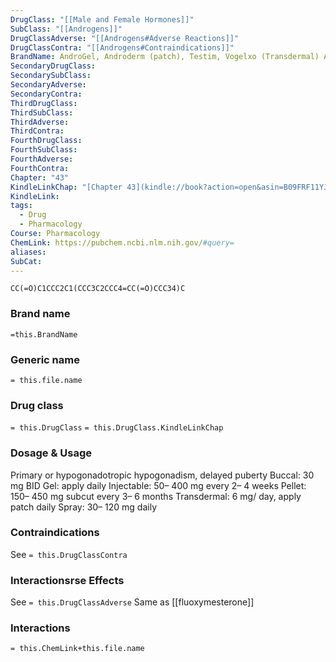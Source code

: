 ```yaml
---
DrugClass: "[[Male and Female Hormones]]"
SubClass: "[[Androgens]]"
DrugClassAdverse: "[[Androgens#Adverse Reactions]]"
DrugClassContra: "[[Androgens#Contraindications]]"
BrandName: AndroGel, Androderm (patch), Testim, Vogelxo (Transdermal) Aveed, Delatestryl, Depo-Testosterone (injectable), Testopel (pellet insert), Axiron (axilla spray), Natesto (inhaled), Xyosted
SecondaryDrugClass: 
SecondarySubClass: 
SecondaryAdverse: 
SecondaryContra: 
ThirdDrugClass: 
ThirdSubClass: 
ThirdAdverse: 
ThirdContra: 
FourthDrugClass: 
FourthSubClass: 
FourthAdverse: 
FourthContra: 
Chapter: "43"
KindleLinkChap: "[Chapter 43](kindle://book?action=open&asin=B09FRF11YJ&location=25016)"
KindleLink: 
tags:
  - Drug
  - Pharmacology
Course: Pharmacology
ChemLink: https://pubchem.ncbi.nlm.nih.gov/#query=
aliases: 
SubCat:
---
```

```smiles
CC(=O)C1CCC2C1(CCC3C2CCC4=CC(=O)CCC34)C
```

### Brand name
`=this.BrandName`

### Generic name
`= this.file.name`

### Drug class 
`= this.DrugClass`
	`= this.DrugClass.KindleLinkChap`

### Dosage & Usage
Primary or hypogonadotropic hypogonadism, delayed puberty
Buccal: 30 mg BID 
Gel: apply daily 
Injectable: 50– 400 mg every 2– 4 weeks 
Pellet: 150– 450 mg subcut every 3– 6 months 
Transdermal: 6 mg/ day, apply patch daily 
Spray: 30– 120 mg daily

### Contraindications
See `= this.DrugClassContra`

### Interactionsrse Effects
See `= this.DrugClassAdverse`
Same as [[fluoxymesterone]]

### Interactions

`= this.ChemLink+this.file.name`

 